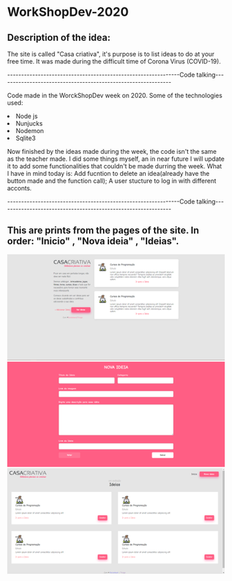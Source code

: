 # WorkShopDev-2020

<h2>Description of the idea:</h2>
<p>The site is called "Casa criativa", it's purpose is to list ideas to do at your free time. It was made during the difficult time of 
Corona Virus (COVID-19). </p> 

--------------------------------------------------------------Code talking--------------------------------------------------------------
<p>
Code made in the WorckShopDev week on 2020.
Some of the technologies used:
</p>

<li>Node js</li>
<li>Nunjucks</li>
<li>Nodemon</li>
<li>Sqlite3</li>  
   
   
   


<p>
Now finished by the ideas made during the week, the code isn't the same as the teacher made. I did some things myself, 
an in near future I will update it to add some functionalities that couldn't be made durring the week.
What I have in mind today is: Add fucntion to delete an idea(already have the button made and the function call);
A user stucture to log in with different acconts. 
</p>
--------------------------------------------------------------Code talking--------------------------------------------------------------
<h2> This are prints from the pages of the site. In order: "Inicio" , "Nova ideia" , "Ideias". </h2>

<img src= "homePage.png">

<img src= "newIdea.png">

<img src= "ideas.png">
